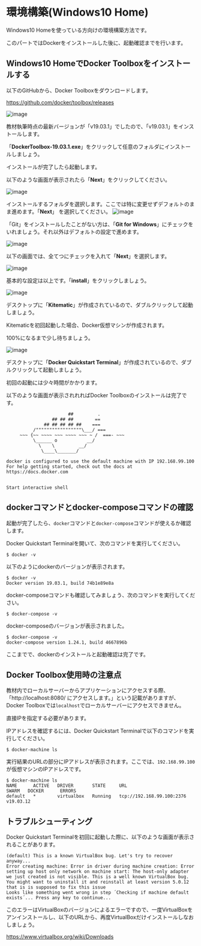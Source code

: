 # 環境構築(Windows10 Home)
Windows10 Homeを使っている方向けの環境構築方法です。

このパートではDockerをインストールした後に、起動確認までを行います。

## Windows10 HomeでDocker Toolboxをインストールする

以下のGitHubから、Docker Toolboxをダウンロードします。

https://github.com/docker/toolbox/releases

![image](https://gyazo.com/19b7bd18e13b64bad0658e9e6f896d30.png)

教材執筆時点の最新バージョンが「v19.03.1」でしたので、「v19.03.1」をインストールします。

「**DockerToolbox-19.03.1.exe**」をクリックして任意のフォルダにインストールしましょう。

インストールが完了したら起動します。

以下のような画面が表示されたら「**Next**」をクリックしてください。

![image](https://gyazo.com/aa88559019dc2f710c1ce746f5cade67.png)

インストールするフォルダを選択します。ここでは特に変更せずデフォルトのまま進めます。「**Next**」
を選択してください。
![image](https://gyazo.com/c5c3e2c15eeafc2782ca885e6594a5ac.png)

「Git」をインストールしたことがない方は、「**Git for Windows**」にチェックをいれましょう。それ以外はデフォルトの設定で進めます。

![image](https://gyazo.com/4a90d106273b7953b0400009093f91df.png)

以下の画面では、全てつにチェックを入れて「**Next**」を選択します。

![image](https://gyazo.com/062e4c6834ec03807f01bca16ec4d2df)

基本的な設定は以上です。「**install**」をクリックしましょう。

![image](https://gyazo.com/099fe9c9c7aaefc8b8b36fe998020384.png)

 デスクトップに「**Kitematic**」が作成されているので、ダブルクリックして起動しましょう。
 
Kitematicを初回起動した場合、Docker仮想マシンが作成されます。

100%になるまで少し待ちましょう。

 ![image](https://gyazo.com/be491576b5b1b79e939ba5dc153e738a)

 デスクトップに「**Docker Quickstart Terminal**」が作成されているので、ダブルクリックして起動しましょう。
 
 初回の起動には少々時間がかかります。
 
 以下のような画面が表示されれればDocker Toolboxのインストールは完了です。
 
 ```
                        ##         .
                  ## ## ##        ==
               ## ## ## ## ##    ===
           /"""""""""""""""""\___/ ===
      ~~~ {~~ ~~~~ ~~~ ~~~~ ~~~ ~ /  ===- ~~~
           \______ o           __/
             \    \         __/
              \____\_______/

docker is configured to use the default machine with IP 192.168.99.100
For help getting started, check out the docs at https://docs.docker.com


Start interactive shell
 ```

## dockerコマンドとdocker-composeコマンドの確認

起動が完了したら、`docker`コマンドと`docker-compose`コマンドが使えるか確認します。

Docker Quickstart Terminalを開いて、次のコマンドを実行してください。

```
$ docker -v
```

以下のようにdockerのバージョンが表示されます。

```
$ docker -v
Docker version 19.03.1, build 74b1e89e8a
```

docker-composeコマンドも確認してみましょう、次のコマンドを実行してください。

```
$ docker-compose -v
```

docker-composeのバージョンが表示されました。

```
$ docker-compose -v
docker-compose version 1.24.1, build 4667896b
```

ここまでで、dockerのインストールと起動確認は完了です。

## Docker Toolbox使用時の注意点
教材内でローカルサーバーからアプリケーションにアクセスする際、「http://localhost:8080/ にアクセスします。」という記載がありますが、Docker Toolboxでは`localhost`でローカルサーバーにアクセスできません。

直接IPを指定する必要があります。

IPアドレスを確認するには、Docker Quickstart Terminalで以下のコマンドを実行してください。

```
$ docker-machine ls
```

実行結果のURLの部分にIPアドレスが表示されます。ここでは、`192.168.99.100`が仮想マシンのIPアドレスです。
```
$ docker-machine ls
NAME      ACTIVE   DRIVER       STATE     URL                         SWARM   DOCKER      ERRORS
default   *        virtualbox   Running   tcp://192.168.99.100:2376           v19.03.12
```


## トラブルシューティング

Docker Quickstart Terminalを初回に起動した際に、以下のような画面が表示されることがあります。

```
(default) This is a known VirtualBox bug. Let's try to recover anyway...
Error creating machine: Error in driver during machine creation: Error setting up host only network on machine start: The host-only adapter we just created is not visible. This is a well known VirtualBox bug. You might want to uninstall it and reinstall at least version 5.0.12 that is is supposed to fix this issue
Looks like something went wrong in step ´Checking if machine default exists´... Press any key to continue...
```

このエラーはVirtualBoxのバージョンによるエラーですので、一度VirtualBoxをアンインストールし、以下のURLから、再度VirtualBoxだけインストールしなおしましょう。

https://www.virtualbox.org/wiki/Downloads

